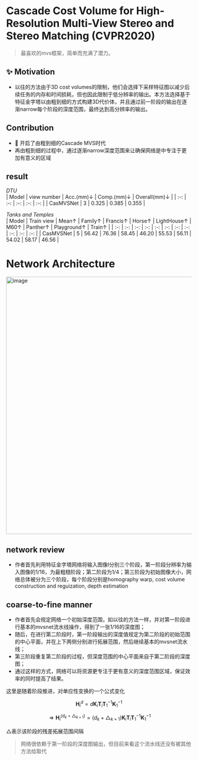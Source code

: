 # Cascade Cost Volume for High-Resolution Multi-View Stereo and Stereo Matching (CVPR2020)

> 最喜欢的mvs框架，简单而充满了潜力。

## :sparkles: Motivation
- 以往的方法由于3D cost volumes的限制，他们会选择下采样特征图以减少后续任务的内存和时间损耗，但也因此限制于低分辨率的输出。本方法选择基于特征金字塔以由粗到细的方式构建3D代价体，并且通过前一阶段的输出在逐渐narrow每个阶段的深度范围，最终达到高分辨率的输出。

## Contribution
- :dizzy: 开启了由粗到细的Cascade MVS时代
- 再由粗到细的过程中，通过逐渐narrow深度范围来让确保网络是中专注于更加有意义的区域

## result
 
*DTU*  
| Model | view number | Acc.(mm)↓ | Comp.(mm)↓ | Overall(mm)↓ |
| :-: | :-: | :-: | :-: | :-: |
| CasMVSNet | 3 | 0.325 | 0.385 | 0.355 |

*Tanks and Temples*  
| Model | Train view | Mean↑ | Family↑ | Francis↑ | Horse↑ | LightHouse↑ | M60↑ | Panther↑ | Playground↑ | Train↑ |
| :-: | :-: | :-: | :-: | :-: | :-: | :-: | :-: | :-: | :-: | :-: |
| CasMVSNet | 5 | 56.42 | 76.36 | 58.45 | 46.20 | 55.53 | 56.11 | 54.02 | 58.17 | 46.56 |

# Network Architecture

<img width="698" alt="image" src="https://github.com/elleryw0518/MVS/assets/101634608/4bc12e5e-6048-4ea6-9b81-64b599cafd22">

## network review
- 作者首先利用特征金字塔网络将输入图像I分别三个阶段，第一阶段分辨率为输入图像的1/16，为最粗糙阶段；第二阶段为1/4；第三阶段为初始图像大小，网络总体被分为三个阶段，每个阶段分别是homography warp, cost volume construction and reguization, depth estimation

## coarse-to-fine manner
- 作者首先会规定网络一个初始深度范围，如以往的方法一样，并对第一阶段进行基本的mvsnet流水线操作，得到了一张1/16的深度图； 
- 随后，在进行第二阶段时，第一阶段输出的深度值规定为第二阶段的初始范围的中心平面，并在上下两侧分别进行拓展范围，然后继续基本的mvsnet流水线；  
- 第三阶段重复第二阶段的过程，但深度范围的中心平面来自于第二阶段的深度图；  
- 通过这样的方式，网络可以将资源更专注于更有意义的深度范围区域，保证效率的同时提高了结果。

这里是随着阶段推进，对单应性变换的一个公式变化

$$
\mathbf{H}_i^d=d\mathbf{K}_i \mathbf{T}_i \mathbf{T}_1^{-1} \mathbf{K}_1^{-1} 
$$

$$
\Rightarrow \mathbf{H}_i^{(d_k+\bigtriangleup_{k+1}) }=(d_k+\bigtriangleup_{k+1})\mathbf{K}_i \mathbf{T}_i \mathbf{T}_1^{-1} \mathbf{K}_1^{-1} 
$$

△表示该阶段的残差拓展范围间隔

> 网络很依赖于第一阶段的深度图输出，但目前来看这个流水线还没有被其他方法给取代
